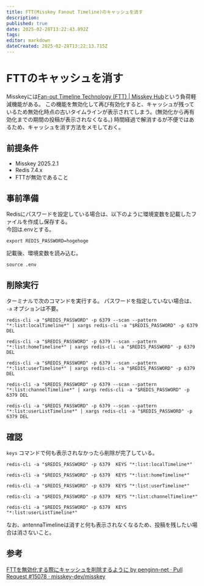 ```yaml
---
title: FTT(Misskey Fanout Timeline)のキャッシュを消す
description: 
published: true
date: 2025-02-28T13:22:43.892Z
tags: 
editor: markdown
dateCreated: 2025-02-28T13:22:13.715Z
---
```


# FTTのキャッシュを消す

Misskeyには[Fan-out Timeline Technology (FTT) | Misskey Hub](https://misskey-hub.net/ja/docs/for-admin/features/ftt/)という負荷軽減機能がある。
この機能を無効化して再び有効化すると、キャッシュが残っているため無効化時点の古いタイムラインが表示されてしまう。(無効化から再有効化までの期間の投稿が表示されなくなる。)
時間経過で解消するが不便ではあるため、キャッシュを消す方法をメモしておく。

## 前提条件

- Misskey 2025.2.1
- Redis 7.4.x
- FTTが無効であること

## 事前準備

Redisにパスワードを設定している場合は、以下のように環境変数を記載したファイルを作成し保存する。  
今回は.envとする。

```
export REDIS_PASSWORD=hogehoge
```

記載後、環境変数を読み込む。

```
source .env
```

## 削除実行

ターミナルで次のコマンドを実行する。
パスワードを指定していない場合は、 `-a` オプションは不要。

```
redis-cli -a "$REDIS_PASSWORD" -p 6379 --scan --pattern "*:list:localTimeline*" | xargs redis-cli -a "$REDIS_PASSWORD" -p 6379 DEL

redis-cli -a "$REDIS_PASSWORD" -p 6379 --scan --pattern "*:list:homeTimeline*" | xargs redis-cli -a "$REDIS_PASSWORD" -p 6379 DEL

redis-cli -a "$REDIS_PASSWORD" -p 6379 --scan --pattern "*:list:userTimeline*" | xargs redis-cli -a "$REDIS_PASSWORD" -p 6379 DEL

redis-cli -a "$REDIS_PASSWORD" -p 6379 --scan --pattern "*:list:channelTimeline*" | xargs redis-cli -a "$REDIS_PASSWORD" -p 6379 DEL

redis-cli -a "$REDIS_PASSWORD" -p 6379 --scan --pattern "*:list:userListTimeline*" | xargs redis-cli -a "$REDIS_PASSWORD" -p 6379 DEL
```

## 確認

`keys` コマンドで何も表示されなかったら削除が完了している。

```
redis-cli -a "$REDIS_PASSWORD" -p 6379  KEYS "*:list:localTimeline*"

redis-cli -a "$REDIS_PASSWORD" -p 6379  KEYS "*:list:homeTimeline*"

redis-cli -a "$REDIS_PASSWORD" -p 6379  KEYS "*:list:userTimeline*"

redis-cli -a "$REDIS_PASSWORD" -p 6379  KEYS "*:list:channelTimeline*"

redis-cli -a "$REDIS_PASSWORD" -p 6379  KEYS "*:list:userListTimeline*"
```

なお、antennaTimelineは消すと何も表示されなくなるため、投稿を残したい場合は消さないこと。

## 参考

[FTTを無効化する際にキャッシュを削除するように by penginn-net · Pull Request #15078 · misskey-dev/misskey](https://github.com/misskey-dev/misskey/pull/15078)